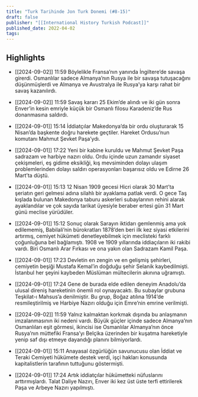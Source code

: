 ```yaml
---
title: "Turk Tarihinde Jon Turk Donemi (#8-15)"
draft: false
publisher: "[[International History Turkish Podcast]]"
published_date: 2022-04-02
tags:
---
```



## Highlights
* [[2024-09-02]] 11:59  Böylelikle Fransa’nın yanında İngiltere’de savaşa girerdi. Osmanlılar sadece Almanya’nın Rusya ile bir savaşa tutuşacağını düşünmüşlerdi ve Almanya ve Avustralya ile Rusya’ya karşı rahat bir savaş kazanılırdı.

* [[2024-09-02]] 11:59  Savaş kararı 25 Ekim’de alındı ve iki gün sonra Enver’in kesin emriyle küçük bir Osmanlı filosu Karadeniz’de Rus donanmasına saldırdı.

* [[2024-09-01]] 15:14  İddiatçılar Makedonya’da bir ordu oluşturarak 15 Nisan’da başkente doğru harekete geçtiler. Hareket Ordusu’nun komutanı Mahmut Şevket Paşa’ydı.

* [[2024-09-01]] 17:22  Yeni bir kabine kuruldu ve Mahmut Şevket Paşa sadrazam ve harbiye nazırı oldu. Ordu içinde uzun zamandır siyaset çekişmeleri, eş gidime eksikliği, kış mevsiminden dolayı ulaşım problemlerinden dolayı saldırı operasyonları başarısız oldu ve Edirne 26 Mart’ta düştü.

* [[2024-09-01]] 15:13  12 Nisan 1909 gecesi Hicri olarak 30 Mart’ta şeriatın geri gelmesi adına silahlı bir ayaklama patlak verdi. O gece Taş kışlada bulunan Makedonya taburu askerleri subaylarının rehini alarak ayaklandılar ve çok sayıda tarikat üyesiyle beraber ertesi gün 31 Mart günü meclise yürüdüler.

* [[2024-09-01]] 15:12  Sonuç olarak Sarayın iktidarı gemlenmiş ama yok edilememiş, Babilali’nin bürokratları 1878’den beri ilk kez siyasi etkilerini artırmış, cemiyet hükümeti denetleyebilmek için meclisteki farklı çoğunluğuna bel bağlamıştı. 1908 ve 1909 yıllarında iddiaçıların iki rakibi vardı. Biri Osmanlı Arar Fırkası ve ona yakın olan Sadrazam Kamil Paşa.

* [[2024-09-01]] 17:23  Devletin en zengin ve en gelişmiş şehirleri, cemiyetin beşiği Mustafa Kemal’in doğduğu şehir Selanik kaybedilmişti. İstanbul her şeyini kaybeden Müslüman mültecilerin akınına uğramıştı.

* [[2024-09-01]] 17:24  Gene de burada elde edilen deneyim Anadolu’da ulusal direniş hareketinin önemli rol oynayacaktı. Bu subaylar grubuna Teşkilat-ı Mahsus’a denilmiştir. Bu grup, Boğaz atılına 1914’de resmileştirilmiş ve Harbiye Nazırı olduğu için Emre’nin emrine verilmişti.

* [[2024-09-02]] 11:59  Yalnız kalmaktan korkmak dışında bu anlaşmanın imzalanmasının iki nedeni vardı. Büyük güçler içinde sadece Almanya’nın Osmanlıları eşit görmesi, ikincisi ise Osmanlılar Almanya’nın önce Rusya’nın müttefiki Fransa’yı Belçika üzerinden bir kuşatma hareketiyle yenip saf dışı etmeye dayandığı planını bilmiyorlardı.

* [[2024-09-01]] 15:11  Anayasal özgürlüğün savunucusu olan İddiat ve Teraki Cemiyeti hükümete destek verdi, işçi hakları konusunda kapitalistlerin tarafının tuttuğunu göstermişti.

* [[2024-09-01]] 17:24  Artık iddiatçılar hükümetteki nüfuslarını arttırmışlardı. Talat Daliye Nazırı, Enver iki kez üst üste terfi ettirilerek Paşa ve Arbeye Nazırı yapılmıştı.

